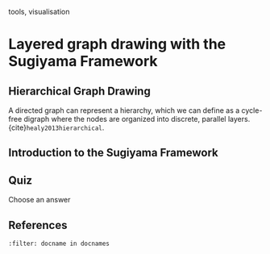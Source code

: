 <!--
```{blogpost}
---
tags: tools, visualisation
title: title Layered graph drawing with the Sugiyama Framework
author: Christina
category: blog
date: 2024-10-20
---
tags: tools, visualisation
title: title Layered graph drawing with the Sugiyama Framework
author: Christina
category: blog
date: 2024-10-20
```
--> 

<span class="tinypinkspace">tools, visualisation</span>

# Layered graph drawing with the Sugiyama Framework

<!--
|Author|Date|Category|
|---|---|---|
|Christina|2024-10-20|blog|
-->

<!-- every paragraph should start with a summary sentence -->
<!-- 800 words -->

## Hierarchical Graph Drawing
A directed graph can represent a hierarchy, which we can define as a cycle-free digraph where the nodes are organized into discrete, parallel layers. {cite}`healy2013hierarchical`.


## Introduction to the Sugiyama Framework




## Quiz

<div id="game_title"></div> <!-- class="fun_font" -->
<div id="game" class="game"></div>
<div id="score">Choose an answer</div> <!-- class="fun_font" -->



## References
```{bibliography}
:filter: docname in docnames
```